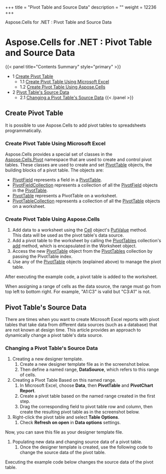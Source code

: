+++
title = "Pivot Table and Source Data" 
description = "" 
weight = 12236 
+++

Aspose.Cells for .NET : Pivot Table and Source Data  

# Aspose.Cells for .NET : Pivot Table and Source Data


{{< panel title="Contents Summary" style="primary" >}}
*   1 [Create Pivot Table](#PivotTableandSourceData-CreatePivotTable)
    *   1.1 [Create Pivot Table Using Microsoft Excel](#PivotTableandSourceData-CreatePivotTableUsingMicrosoftExcel)
    *   1.2 [Create Pivot Table Using Aspose.Cells](#PivotTableandSourceData-CreatePivotTableUsingAspose.Cells)
*   2 [Pivot Table's Source Data](#PivotTableandSourceData-PivotTable'sSourceData)
    *   2.1 [Changing a Pivot Table's Source Data](#PivotTableandSourceData-ChangingaPivotTable'sSourceData)
{{< /panel >}}
 

## Create Pivot Table

It is possible to use Aspose.Cells to add pivot tables to spreadsheets programmatically.

### Create Pivot Table Using Microsoft Excel

Aspose.Cells provides a special set of classes in the [Aspose.Cells.Pivot](https://apireference.aspose.com/net/cells/aspose.cells.pivot/) namespace that are used to create and control pivot tables. These classes are used to create and set [PivotTable](https://apireference.aspose.com/net/cells/aspose.cells.pivot/pivottable) objects, the building blocks of a pivot table. The objects are:

*   [PivotField](https://apireference.aspose.com/net/cells/aspose.cells.pivot/pivotfield) represents a field in a [PivotTable](https://apireference.aspose.com/net/cells/aspose.cells.pivot/pivottable).
*   [PivotFieldCollection](https://apireference.aspose.com/net/cells/aspose.cells.pivot/pivotfieldcollection) represents a collection of all the [PivotField](https://apireference.aspose.com/net/cells/aspose.cells.pivot/pivotfield) objects in the [PivotTable](https://apireference.aspose.com/net/cells/aspose.cells.pivot/pivottable).
*   [PivotTable](https://apireference.aspose.com/net/cells/aspose.cells.pivot/pivottable) represents a PivotTable on a worksheet.
*   [PivotTableCollection](https://apireference.aspose.com/net/cells/aspose.cells.pivot/pivottablecollection) represents a collection of all the [PivotTable](https://apireference.aspose.com/net/cells/aspose.cells.pivot/pivottable) objects on a worksheet.

### Create Pivot Table Using Aspose.Cells

1.  Add data to a worksheet using the [Cell](https://apireference.aspose.com/net/cells/aspose.cells/cell) object's [PutValue](https://apireference.aspose.com/net/cells/aspose.cells/cell/methods/putvalue/index) method.  
    This data will be used as the pivot table's data source.
2.  Add a pivot table to the worksheet by calling the [PivotTables](https://apireference.aspose.com/net/cells/aspose.cells.pivot/pivottablecollection) collection's [add](https://apireference.aspose.com/net/cells/aspose.cells.pivot/pivottablecollection/methods/add/index) method, which is encapsulated in the Worksheet object.
3.  Access the new [PivotTable](https://apireference.aspose.com/net/cells/aspose.cells.pivot/pivottable) object from the [PivotTables](https://apireference.aspose.com/net/cells/aspose.cells.pivot/pivottablecollection) collection by passing the PivotTable index.
4.  Use any of the [PivotTable](https://apireference.aspose.com/net/cells/aspose.cells.pivot/pivottable) objects (explained above) to manage the pivot table.

After executing the example code, a pivot table is added to the worksheet.

When assigning a range of cells as the data source, the range must go from top left to bottom right. For example, "A1:C3" is valid but "C3:A1" is not.

## Pivot Table's Source Data

There are times when you want to create Microsoft Excel reports with pivot tables that take data from different data sources (such as a database) that are not known at design time. This article provides an approach to dynamically change a pivot table's data source.

### Changing a Pivot Table's Source Data

1.  Creating a new designer template.
    1.  Create a new designer template file as in the screenshot below.
    2.  Then define a named range, **DataSource**, which refers to this range of cells.
2.  Creating a Pivot Table Based on this named range.
    1.  In Microsoft Excel, choose **Data**, then **PivotTable** and **PivotChart Report**.
    2.  Create a pivot table based on the named range created in the first step.
    3.  Drag the corresponding field to pivot table row and column, then create the resulting pivot table as in the screenshot below.
3.  Right-click the pivot table and select **Table Options**.
    1.  Check **Refresh on open** in **Data options** settings.

Now, you can save this file as your designer template file.

1.  Populating new data and changing source data of a pivot table.
    1.  Once the designer template is created, use the following code to change the source data of the pivot table.

Executing the example code below changes the source data of the pivot table.

